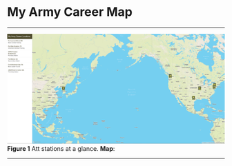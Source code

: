 # My Army Career Map
---
![alt text](/img/map.png)
**Figure 1** Att stations at a glance.
**Map**:
___
